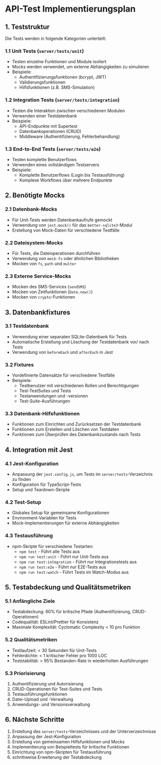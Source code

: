 # API-Test Implementierungsplan

## 1. Teststruktur

Die Tests werden in folgende Kategorien unterteilt:

### 1.1 Unit Tests (`server/tests/unit`)
- Testen einzelne Funktionen und Module isoliert
- Mocks werden verwendet, um externe Abhängigkeiten zu simulieren
- Beispiele:
  - Authentifizierungsfunktionen (bcrypt, JWT)
  - Validierungsfunktionen
  - Hilfsfunktionen (z.B. SMS-Simulation)

### 1.2 Integration Tests (`server/tests/integration`)
- Testen die Interaktion zwischen verschiedenen Modulen
- Verwenden einer Testdatenbank
- Beispiele:
  - API-Endpunkte mit Supertest
  - Datenbankoperationen (CRUD)
  - Middleware (Authentifizierung, Fehlerbehandlung)

### 1.3 End-to-End Tests (`server/tests/e2e`)
- Testen komplette Benutzerflows
- Verwenden eines vollständigen Testservers
- Beispiele:
  - Komplette Benutzerflows (Login bis Testausführung)
  - Komplexe Workflows über mehrere Endpunkte

## 2. Benötigte Mocks

### 2.1 Datenbank-Mocks
- Für Unit-Tests werden Datenbankaufrufe gemockt
- Verwendung von `jest.mock()` für das `better-sqlite3`-Modul
- Erstellung von Mock-Daten für verschiedene Testfälle

### 2.2 Dateisystem-Mocks
- Für Tests, die Dateioperationen durchführen
- Verwendung von `mock-fs` oder ähnlichen Bibliotheken
- Mocken von `fs`, `path` und `multer`

### 2.3 Externe Service-Mocks
- Mocken des SMS-Services (`sendSMS`)
- Mocken von Zeitfunktionen (`Date.now()`)
- Mocken von `crypto`-Funktionen

## 3. Datenbankfixtures

### 3.1 Testdatenbank
- Verwendung einer separaten SQLite-Datenbank für Tests
- Automatische Erstellung und Löschung der Testdatenbank vor/ nach Tests
- Verwendung von `beforeEach` und `afterEach` in Jest

### 3.2 Fixtures
- Vordefinierte Datensätze für verschiedene Testfälle
- Beispiele:
  - Testbenutzer mit verschiedenen Rollen und Berechtigungen
  - Test-TestSuites und Tests
  - Testanwendungen und -versionen
  - Test-Suite-Ausführungen

### 3.3 Datenbank-Hilfsfunktionen
- Funktionen zum Einrichten und Zurücksetzen der Testdatenbank
- Funktionen zum Erstellen und Löschen von Testdaten
- Funktionen zum Überprüfen des Datenbankzustands nach Tests

## 4. Integration mit Jest

### 4.1 Jest-Konfiguration
- Anpassung der `jest.config.js`, um Tests im `server/tests`-Verzeichnis zu finden
- Konfiguration für TypeScript-Tests
- Setup und Teardown-Skripte

### 4.2 Test-Setup
- Globales Setup für gemeinsame Konfigurationen
- Environment-Variablen für Tests
- Mock-Implementierungen für externe Abhängigkeiten

### 4.3 Testausführung
- npm-Skripte für verschiedene Testarten:
  - `npm test` - Führt alle Tests aus
  - `npm run test:unit` - Führt nur Unit-Tests aus
  - `npm run test:integration` - Führt nur Integrationstests aus
  - `npm run test:e2e` - Führt nur E2E-Tests aus
  - `npm run test:watch` - Führt Tests im Watch-Modus aus

## 5. Testabdeckung und Qualitätsmetriken

### 5.1 Anfängliche Ziele
- Testabdeckung: 60% für kritische Pfade (Authentifizierung, CRUD-Operationen)
- Codequalität: ESLint/Prettier für Konsistenz
- Maximale Komplexität: Cyclomatic Complexity < 10 pro Funktion

### 5.2 Qualitätsmetriken
- Testlaufzeit: < 30 Sekunden für Unit-Tests
- Fehlerdichte: < 1 kritischer Fehler pro 1000 LOC
- Teststabilität: > 95% Bestanden-Rate in wiederholten Ausführungen

### 5.3 Priorisierung
1. Authentifizierung und Autorisierung
2. CRUD-Operationen für Test-Suites und Tests
3. Testausführungsfunktionen
4. Datei-Upload und -Verwaltung
5. Anwendungs- und Versionsverwaltung

## 6. Nächste Schritte

1. Erstellung des `server/tests`-Verzeichnisses und der Unterverzeichnisse
2. Anpassung der Jest-Konfiguration
3. Erstellung von gemeinsamen Hilfsfunktionen und Mocks
4. Implementierung von Beispieltests für kritische Funktionen
5. Einrichtung von npm-Skripten für Testausführung
6. schrittweise Erweiterung der Testabdeckung
